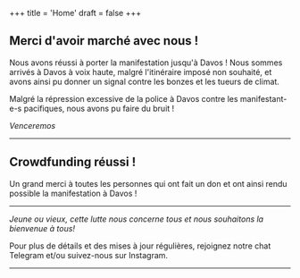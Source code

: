 +++
title = 'Home'
draft = false
+++

## Merci d'avoir marché avec nous !

Nous avons réussi à porter la manifestation jusqu'à Davos !
Nous sommes arrivés à Davos à voix haute, malgré l'itinéraire imposé non souhaité, et avons ainsi pu donner un signal contre les bonzes et les tueurs de climat.

Malgré la répression excessive de la police à Davos contre les manifestant-e-s pacifiques, nous avons pu faire du bruit !

_Venceremos_

---

## Crowdfunding réussi !

Un grand merci à toutes les personnes qui ont fait un don et ont ainsi rendu possible la manifestation à Davos !

---

*Jeune ou vieux, cette lutte nous concerne tous et nous souhaitons la bienvenue à tous!*

Pour plus de détails et des mises à jour régulières, rejoignez notre chat Telegram et/ou suivez-nous sur Instagram.

---
